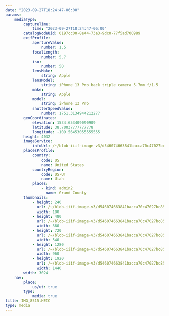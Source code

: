 ```yaml
---
date: "2023-09-27T18:24:47-06:00"
params:
    mediaType:
        captureTime:
            time: "2023-09-27T18:24:47-06:00"
        catalogNodeUid: 0197cc00-8e44-73a3-9dc0-77f5ad700989
        exifProfile:
            apertureValue:
                number: 1.5
            focalLength:
                number: 5.7
            iso:
                number: 50
            lensMake:
                string: Apple
            lensModel:
                string: iPhone 13 Pro back triple camera 5.7mm f/1.5
            make:
                string: Apple
            model:
                string: iPhone 13 Pro
            shutterSpeedValue:
                number: 1751.3134944212277
        geoCoordinates:
            elevation: 1534.653409090909
            latitude: 38.70037777777778
            longitude: -109.56453055555555
        height: 4032
        imageService:
            infoUrl: /~/blob-iiif-image-v3/d546074663841bacca70c47027bc8554bd71fb822834bafabdf573d1a14ae84b/info.json
        placesProfile:
            country:
                code: US
                name: United States
            countryRegion:
                code: US-UT
                name: Utah
            places:
                - kind: admin2
                  name: Grand County
        thumbnails:
            - height: 240
              url: /~/blob-iiif-image-v3/d546074663841bacca70c47027bc8554bd71fb822834bafabdf573d1a14ae84b/full/180%2C240/0/default.jpg
              width: 180
            - height: 480
              url: /~/blob-iiif-image-v3/d546074663841bacca70c47027bc8554bd71fb822834bafabdf573d1a14ae84b/full/360%2C480/0/default.jpg
              width: 360
            - height: 720
              url: /~/blob-iiif-image-v3/d546074663841bacca70c47027bc8554bd71fb822834bafabdf573d1a14ae84b/full/540%2C720/0/default.jpg
              width: 540
            - height: 1280
              url: /~/blob-iiif-image-v3/d546074663841bacca70c47027bc8554bd71fb822834bafabdf573d1a14ae84b/full/960%2C1280/0/default.jpg
              width: 960
            - height: 1920
              url: /~/blob-iiif-image-v3/d546074663841bacca70c47027bc8554bd71fb822834bafabdf573d1a14ae84b/full/1440%2C1920/0/default.jpg
              width: 1440
        width: 3024
    nav:
        place:
            us/ut: true
        type:
            media: true
title: IMG_8515.HEIC
type: media
---
```

